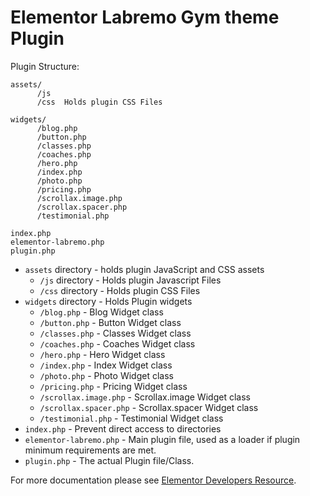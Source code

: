 # Elementor Labremo Gym theme Plugin

Plugin Structure: 
```
assets/
      /js   
      /css  Holds plugin CSS Files
      
widgets/
      /blog.php
      /button.php
      /classes.php
      /coaches.php
      /hero.php
      /index.php
      /photo.php
      /pricing.php
      /scrollax.image.php
      /scrollax.spacer.php
      /testimonial.php
      
index.php
elementor-labremo.php
plugin.php
```


* `assets` directory - holds plugin JavaScript and CSS assets
  * `/js` directory - Holds plugin Javascript Files
  * `/css` directory - Holds plugin CSS Files
* `widgets` directory - Holds Plugin widgets
  * `/blog.php` - Blog Widget class
  * `/button.php` - Button Widget class
  * `/classes.php` - Classes Widget class
  * `/coaches.php` - Coaches Widget class
  * `/hero.php` - Hero Widget class
  * `/index.php` - Index Widget class
  * `/photo.php` - Photo Widget class
  * `/pricing.php` - Pricing Widget class
  * `/scrollax.image.php` - Scrollax.image Widget class
  * `/scrollax.spacer.php` - Scrollax.spacer Widget class
  * `/testimonial.php` - Testimonial Widget class
* `index.php`	- Prevent direct access to directories
* `elementor-labremo.php`	- Main plugin file, used as a loader if plugin minimum requirements are met.
* `plugin.php` - The actual Plugin file/Class.

For more documentation please see [Elementor Developers Resource](https://developers.elementor.com/creating-an-extension-for-elementor/).
